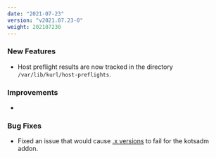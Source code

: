 ```yaml
---
date: "2021-07-23"
version: "v2021.07.23-0"
weight: 202107230
---
```


### <span class="label label-green">New Features</span>
- Host preflight results are now tracked in the directory `/var/lib/kurl/host-preflights`.

### <span class="label label-blue">Improvements</span>
- 

### <span class="label label-orange">Bug Fixes</span>
- Fixed an issue that would cause [.x versions](https://kurl.sh/docs/create-installer/#x-patch-versions) to fail for the kotsadm addon.
